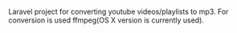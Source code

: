 Laravel project for converting youtube videos/playlists to mp3. For conversion is used ffmpeg(OS X version is currently used).
